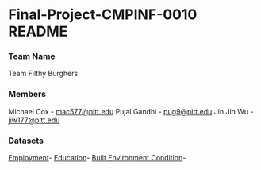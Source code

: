 # Final-Project-CMPINF-0010 README

### Team Name
Team Filthy Burghers

### Members
Michael Cox - mac577@pitt.edu
Pujal Gandhi - pug9@pitt.edu
Jin Jin Wu - jiw177@pitt.edu

### Datasets
[Employment](https://data.wprdc.org/dataset/pgh/resource/fd095080-d32c-4669-8b62-c80f4f32723a)- 
[Education](https://data.wprdc.org/dataset/pgh/resource/f7b19c6c-aa66-419b-b0e1-9998d7ddfcbc)- 
[Built Environment Condition](https://data.wprdc.org/dataset/pgh/resource/61a264ec-a537-42de-91e3-5752d689103d)- 

